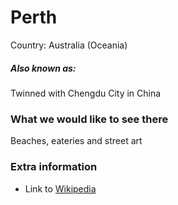 # Perth

Country: Australia (Oceania)

##### Also known as:

Twinned with Chengdu City in China

### What we would like to see there

Beaches, eateries and street art

### Extra information

- Link to [Wikipedia](https://en.wikipedia.org/wiki/City_of_Perth)
